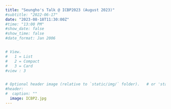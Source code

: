 ```yaml
---
title: "Seungho's Talk @ ICBP2023 (August 2023)"
#subtitle: "2022-06-17"
date: "2023-08-18T11:30:00Z"
#time: "13:00 PM"
#show_date: false
#show_time: false
#date_format: Jan 2006


# View.
#   1 = List
#   2 = Compact
#   3 = Card
#view : 3


# Optional header image (relative to `static/img/` folder).   # or 'static/media' folder ?
#header:
#  caption: ""
  image: ICBP2.jpg
---
```




